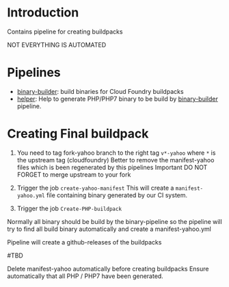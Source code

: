 # Introduction
Contains pipeline for creating buildpacks

NOT EVERYTHING IS AUTOMATED

# Pipelines

* [binary-builder](pipelines/binary-builders.yml): build binaries for Cloud Foundry buildpacks
* [helper](pipelines/helper-pipelines.yml): Help to generate PHP/PHP7 binary to be build by [binary-builder](pipelines/binary-builders.yml) pipeline.


# Creating Final buildpack

1. You need to tag fork-yahoo branch to the right tag `v*-yahoo` where `*`
is the upstream tag (cloudfoundry)
Better to remove the manifest-yahoo files which is been regenerated by this pipelines
Important DO NOT FORGET to merge upstream to your fork


2. Trigger the job `create-yahoo-manifest`
This will create a `manifest-yahoo.yml` file containing binary generated by our
CI system.


3. Trigger the job `Create-PHP-buildpack`

Normally all binary should be build by the binary-pipeline so the pipeline
will try to find all build binary automatically and create a manifest-yahoo.yml

Pipeline will create a github-releases of the buildpacks


#TBD

Delete manifest-yahoo automatically before creating buildpacks
Ensure automatically that all PHP / PHP7 have been generated.
